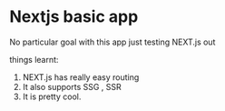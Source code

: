 # Nextjs basic app

No particular goal with this app just testing NEXT.js out

things learnt:
1) NEXT.js has really easy routing 
2) It also supports SSG , SSR 
3) It is pretty cool.